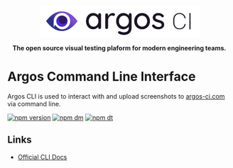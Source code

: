 <p align="center">
  <a href="https://argos-ci.com/?utm_source=github&utm_medium=logo" target="_blank">
  <picture>
    <source media="(prefers-color-scheme: dark)" srcset="https://raw.githubusercontent.com/argos-ci/argos/main/resources/logos/github-readme-logo-dark.png">
    <img alt="Argos" src="https://raw.githubusercontent.com/argos-ci/argos/main/resources/logos/github-readme-logo-light.png" width="360" height="70">
  </picture>
  </a>
</p>

<p align="center"><strong>The open source visual testing plaform for modern engineering teams.</strong></p>

# Argos Command Line Interface

Argos CLI is used to interact with and upload screenshots to [argos-ci.com](https://argos-ci.com) via command line.

[![npm version](https://img.shields.io/npm/v/@argos-ci/cli.svg)](https://www.npmjs.com/package/@argos-ci/cli)
[![npm dm](https://img.shields.io/npm/dm/@argos-ci/cli.svg)](https://www.npmjs.com/package/@argos-ci/cli)
[![npm dt](https://img.shields.io/npm/dt/@argos-ci/cli.svg)](https://www.npmjs.com/package/@argos-ci/cli)

## Links

- [Official CLI Docs](https://argos-ci.com/docs)
